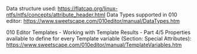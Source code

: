 Data structure  used: https://flatcap.org/linux-ntfs/ntfs/concepts/attribute_header.html
Data Types supported in 010 editor: https://www.sweetscape.com/010editor/manual/DataTypes.htm



010 Editor Templates - Working with Template Results - Part 4/5
Properties available to define for every Template variable (Section: Special Attributes):
https://www.sweetscape.com/010editor/manual/TemplateVariables.htm
